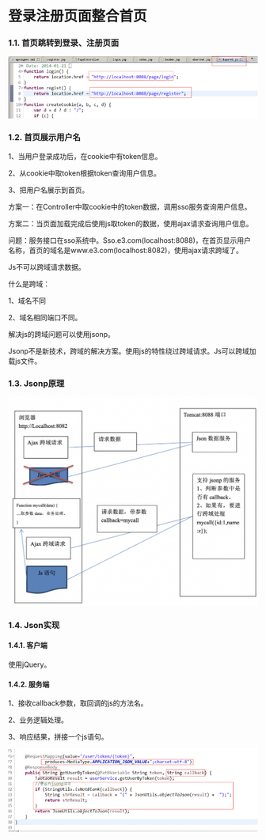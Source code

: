 # 登录注册页面整合首页

### 1.1. 首页跳转到登录、注册页面

![](../../.gitbook/assets/image%20%2829%29.png)

### 1.2. 首页展示用户名

1、当用户登录成功后，在cookie中有token信息。

2、从cookie中取token根据token查询用户信息。

3、把用户名展示到首页。

方案一：在Controller中取cookie中的token数据，调用sso服务查询用户信息。

方案二：当页面加载完成后使用js取token的数据，使用ajax请求查询用户信息。

问题：服务接口在sso系统中。Sso.e3.com\(localhost:8088\)，在首页显示用户名称，首页的域名是www.e3.com\(localhost:8082\)，使用ajax请求跨域了。

Js不可以跨域请求数据。

什么是跨域：

1、域名不同

2、域名相同端口不同。

解决js的跨域问题可以使用jsonp。

Jsonp不是新技术，跨域的解决方案。使用js的特性绕过跨域请求。Js可以跨域加载js文件。

### 1.3. Jsonp原理

![](../../.gitbook/assets/image%20%28219%29.png)

### 1.4. Json实现

#### 1.4.1.                  客户端

使用jQuery。

#### 1.4.2.                  服务端

1、接收callback参数，取回调的js的方法名。

2、业务逻辑处理。

3、响应结果，拼接一个js语句。

![](../../.gitbook/assets/image%20%2859%29.png)



